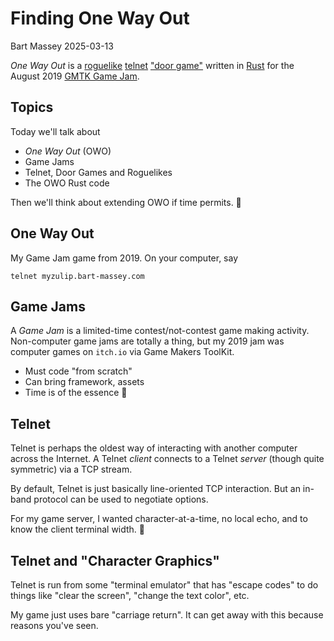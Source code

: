 # Finding One Way Out
Bart Massey 2025-03-13

*One Way Out* is a
[roguelike](https://en.wikipedia.org/wiki/Roguelike)
[telnet](https://en.wikipedia.org/wiki/Telnet) ["door
game"](https://en.wikipedia.org/wiki/Category:Door_games) written
in [Rust](https://www.rust-lang.org) for the August 2019
[GMTK Game Jam](https://itch.io/jam/gmtk-2019).


## Topics

Today we'll talk about

* *One Way Out* (OWO)
* Game Jams
* Telnet, Door Games and Roguelikes
* The OWO Rust code

Then we'll think about extending OWO if time permits.

## One Way Out

My Game Jam game from 2019. On your computer, say

    telnet myzulip.bart-massey.com

## Game Jams

A *Game Jam* is a limited-time contest/not-contest game
making activity. Non-computer game jams are totally a thing,
but my 2019 jam was computer games on `itch.io` via Game
Makers ToolKit.

* Must code "from scratch"
* Can bring framework, assets
* Time is of the essence

## Telnet

Telnet is perhaps the oldest way of interacting with another
computer across the Internet. A Telnet *client* connects to
a Telnet *server* (though quite symmetric) via a TCP stream.

By default, Telnet is just basically line-oriented TCP
interaction. But an in-band protocol can be used to
negotiate options.

For my game server, I wanted character-at-a-time, no local
echo, and to know the client terminal width.

## Telnet and "Character Graphics"

Telnet is run from some "terminal emulator" that has "escape
codes" to do things like "clear the screen", "change the
text color", etc.

My game just uses bare "carriage return". It can get away
with this because reasons you've seen.
